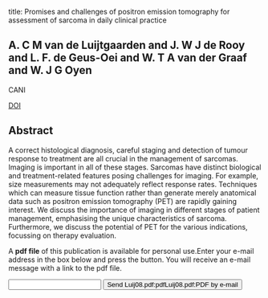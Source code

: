 title: Promises and challenges of positron emission tomography for assessment of sarcoma in daily clinical practice

## A. C M van de Luijtgaarden and J. W J de Rooy and L. F. de Geus-Oei and W. T A van der Graaf and W. J G Oyen
CANI

<a href="https://doi.org/10.1102/1470-7330.2008.9011">DOI</a>

## Abstract
A correct histological diagnosis, careful staging and detection of tumour response to treatment are all crucial in the management of sarcomas. Imaging is important in all of these stages. Sarcomas have distinct biological and treatment-related features posing challenges for imaging. For example, size measurements may not adequately reflect response rates. Techniques which can measure tissue function rather than generate merely anatomical data such as positron emission tomography (PET) are rapidly gaining interest. We discuss the importance of imaging in different stages of patient management, emphasising the unique characteristics of sarcoma. Furthermore, we discuss the potential of PET for the various indications, focussing on therapy evaluation.

A <b>pdf file</b> of this publication is available for personal use.Enter your e-mail address in the box below and press the button. You will receive an e-mail message with a link to the pdf file.
<form action="sender.php">  <input type="text" name="email">  <input type="submit" value="Send Luij08.pdf:pdfLuij08.pdf:PDF by e-mail"></form>